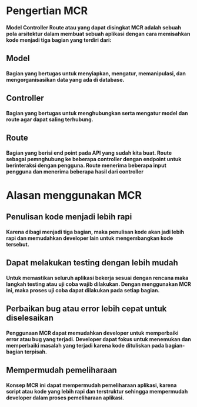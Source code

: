 # Pengertian MCR

#### Model Controller Route atau yang dapat disingkat MCR adalah sebuah pola arsitektur dalam membuat sebuah aplikasi dengan cara memisahkan kode menjadi tiga bagian yang terdiri dari:

## Model 
#### Bagian yang bertugas untuk menyiapkan, mengatur, memanipulasi, dan mengorganisasikan data yang ada di database.
## Controller  
#### Bagian yang bertugas untuk menghubungkan serta mengatur model dan route agar dapat saling terhubung.
## Route  
#### Bagian yang berisi end point pada API yang sudah kita buat. Route sebagai pemnghubung ke beberapa controller dengan endpoint untuk berinteraksi dengan pengguna. Route menerima beberapa input pengguna  dan menerima beberapa hasil dari controller

# Alasan menggunakan MCR

## Penulisan kode menjadi lebih rapi
#### Karena dibagi menjadi tiga bagian, maka penulisan kode akan jadi lebih rapi dan memudahkan developer lain untuk mengembangkan kode tersebut.

## Dapat melakukan testing dengan lebih mudah
#### Untuk memastikan seluruh aplikasi bekerja sesuai dengan rencana maka langkah testing atau uji coba wajib dilakukan. Dengan menggunakan MCR ini, maka proses uji coba dapat dilakukan pada setiap bagian.

## Perbaikan bug atau error lebih cepat untuk diselesaikan
#### Penggunaan MCR dapat memudahkan developer untuk memperbaiki error atau bug yang terjadi. Developer dapat fokus untuk menemukan dan memperbaiki masalah yang terjadi karena kode dituliskan pada bagian-bagian terpisah.

## Mempermudah pemeliharaan
#### Konsep MCR ini dapat mempermudah pemeliharaan aplikasi, karena script atau kode yang lebih rapi dan terstruktur sehingga mempermudah developer dalam proses pemeliharaan aplikasi.

